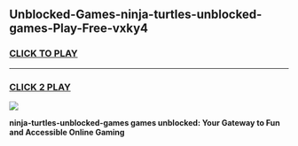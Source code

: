 
## Unblocked-Games-ninja-turtles-unblocked-games-Play-Free-vxky4
<h3>
<a href="https://premium76.site?title=ninja-turtles-unblocked-games&ref=09A">CLICK TO PLAY</a></h3>
<hr>

<h3>
<a href="https://premium76.site?title=ninja-turtles-unblocked-games&ref=09A">CLICK 2 PLAY</a>
  
</h3>

<a href="https://premium76.site?title=ninja-turtles-unblocked-games&ref=09A"><img src="https://clearcache.store/games.png"></a>


**ninja-turtles-unblocked-games games unblocked: Your Gateway to Fun and Accessible Online Gaming**
